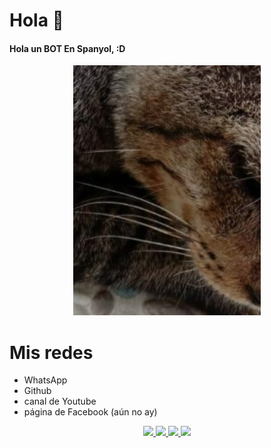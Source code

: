 # Hola 👋
#### Hola un BOT En Spanyol, :D

<p align="center">
<img src="./media/33.jpeg" width="300" height="400"/>
</p>

# Mis redes
* WhatsApp
* Github
* canal de Youtube
* página de Facebook (aún no ay)
</p>
<p align="center"> 
<a href="https://wa.me/6282112495692"><img src="https://img.shields.io/badge/WhatsApp-25D366?style=for-the-badge&logo=whatsapp&logoColor=white" />
<a href=" mi link de facebook "><img src="https://img.shields.io/badge/Facebook-%234267B2.svg?&style=for-the-badge&logo=facebook&logoColor=white" />
<a href="https://github.com/BuanaBudi"><img src="https://img.shields.io/badge/GitHub-100000?style=for-the-badge&logo=github&logoColor=white" /> 
<a href="https://www.youtube.com/channel/UCyGlUbxqGdAl8S1hvU7V7XA"><img src="https://img.shields.io/badge/YouTube-ff0000?style=for-the-badge&logo=youtube&logoColor=ff0000&link=https://youtube.com/channel/UC_IOs1mo5oy89z6PVw0qouQ" /><br>
</p>
